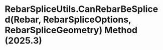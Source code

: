 # RebarSpliceUtils.CanRebarBeSpliced(Rebar, RebarSpliceOptions, RebarSpliceGeometry) Method (2025.3)

﻿